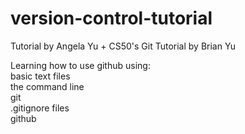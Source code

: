 # version-control-tutorial
Tutorial by Angela Yu 
+
CS50's Git Tutorial by Brian Yu

Learning how to use github using: \
basic text files\
the command line\
git\
.gitignore files\
github

